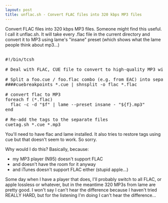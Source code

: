 ```yaml
---
layout: post
title: unflac.sh - Convert FLAC files into 320 kbps MP3 files
---
```

<p>Convert FLAC files into 320 kbps MP3 files. Someone might find this useful. I call it unflac.sh. It will take every .flac file in the current directory and convert it to MP3 using lame's "insane" preset (which shows what the lame people think about mp3...)</p><pre><br />#!/bin/tcsh<br /><br /># Deal with FLAC, CUE file to convert to high-quality MP3 with LAME<br /><br /># Split a foo.cue / foo.flac combo (e.g. from EAC) into separate flac files<br />####cuebreakpoints *.cue | shnsplit -o flac *.flac<br /><br /># convert flac to MP3<br />foreach f (*.flac)<br />  flac -c -d "$f" | lame --preset insane - "${f}.mp3"<br />end<br /><br /># Re-add the tags to the separate files<br />cuetag.sh *.cue *.mp3</pre><p>You'll need to have flac and lame installed. It also tries to restore tags using cue but that doesn't seem to work. So sorry.</p><p>Why would I do this? Basically, because:</p><ul><li> my MP3 player (N95) doesn't support FLAC </li><li>and doesn't have the room for it anyway</li><li>and iTunes doesn't support FLAC either (stupid apple...)</li></ul><p> Some day when I have a player that does, I'll probably switch to all FLAC, or apple lossless or whatever, but in the meantime 320 MP3s from lame are pretty good. I won't say I can't hear the difference because I haven't tried REALLY HARD, but for the listening I'm doing I can't hear the difference...</p>
